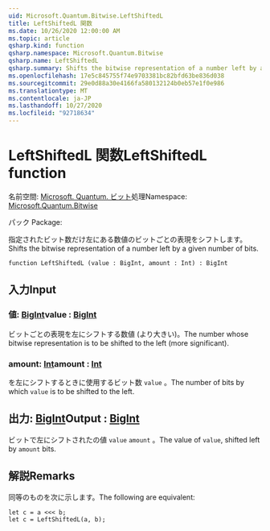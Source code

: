 ```yaml
---
uid: Microsoft.Quantum.Bitwise.LeftShiftedL
title: LeftShiftedL 関数
ms.date: 10/26/2020 12:00:00 AM
ms.topic: article
qsharp.kind: function
qsharp.namespace: Microsoft.Quantum.Bitwise
qsharp.name: LeftShiftedL
qsharp.summary: Shifts the bitwise representation of a number left by a given number of bits.
ms.openlocfilehash: 17e5c845755f74e9703381bc82bfd63be836d038
ms.sourcegitcommit: 29e0d88a30e4166fa580132124b0eb57e1f0e986
ms.translationtype: MT
ms.contentlocale: ja-JP
ms.lasthandoff: 10/27/2020
ms.locfileid: "92718634"
---
```

# <a name="leftshiftedl-function"></a><span data-ttu-id="33b39-102">LeftShiftedL 関数</span><span class="sxs-lookup"><span data-stu-id="33b39-102">LeftShiftedL function</span></span>

<span data-ttu-id="33b39-103">名前空間: [Microsoft. Quantum. ビット](xref:Microsoft.Quantum.Bitwise)処理</span><span class="sxs-lookup"><span data-stu-id="33b39-103">Namespace: [Microsoft.Quantum.Bitwise](xref:Microsoft.Quantum.Bitwise)</span></span>

<span data-ttu-id="33b39-104">パック [](https://nuget.org/packages/)</span><span class="sxs-lookup"><span data-stu-id="33b39-104">Package: [](https://nuget.org/packages/)</span></span>


<span data-ttu-id="33b39-105">指定されたビット数だけ左にある数値のビットごとの表現をシフトします。</span><span class="sxs-lookup"><span data-stu-id="33b39-105">Shifts the bitwise representation of a number left by a given number of bits.</span></span>

```qsharp
function LeftShiftedL (value : BigInt, amount : Int) : BigInt
```


## <a name="input"></a><span data-ttu-id="33b39-106">入力</span><span class="sxs-lookup"><span data-stu-id="33b39-106">Input</span></span>

### <a name="value--bigint"></a><span data-ttu-id="33b39-107">値: [BigInt](xref:microsoft.quantum.lang-ref.bigint)</span><span class="sxs-lookup"><span data-stu-id="33b39-107">value : [BigInt](xref:microsoft.quantum.lang-ref.bigint)</span></span>

<span data-ttu-id="33b39-108">ビットごとの表現を左にシフトする数値 (より大きい)。</span><span class="sxs-lookup"><span data-stu-id="33b39-108">The number whose bitwise representation is to be shifted to the left (more significant).</span></span>


### <a name="amount--int"></a><span data-ttu-id="33b39-109">amount: [Int](xref:microsoft.quantum.lang-ref.int)</span><span class="sxs-lookup"><span data-stu-id="33b39-109">amount : [Int](xref:microsoft.quantum.lang-ref.int)</span></span>

<span data-ttu-id="33b39-110">を左にシフトするときに使用するビット数 `value` 。</span><span class="sxs-lookup"><span data-stu-id="33b39-110">The number of bits by which `value` is to be shifted to the left.</span></span>



## <a name="output--bigint"></a><span data-ttu-id="33b39-111">出力: [BigInt](xref:microsoft.quantum.lang-ref.bigint)</span><span class="sxs-lookup"><span data-stu-id="33b39-111">Output : [BigInt](xref:microsoft.quantum.lang-ref.bigint)</span></span>

<span data-ttu-id="33b39-112">ビットで左にシフトされたの値 `value` `amount` 。</span><span class="sxs-lookup"><span data-stu-id="33b39-112">The value of `value`, shifted left by `amount` bits.</span></span>

## <a name="remarks"></a><span data-ttu-id="33b39-113">解説</span><span class="sxs-lookup"><span data-stu-id="33b39-113">Remarks</span></span>

<span data-ttu-id="33b39-114">同等のものを次に示します。</span><span class="sxs-lookup"><span data-stu-id="33b39-114">The following are equivalent:</span></span>

```Q#
let c = a <<< b;
let c = LeftShiftedL(a, b);
```